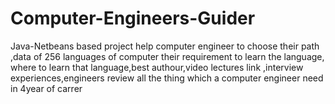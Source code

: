 # Computer-Engineers-Guider
Java-Netbeans based project help computer engineer to choose their path ,data of 256 languages of computer their requirement to learn the language, where to learn that language,best authour,video lectures link ,interview experiences,engineers review all the thing which a computer engineer need in 4year of carrer
